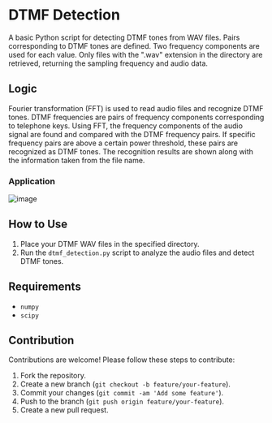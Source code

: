 # DTMF Detection

A basic Python script for detecting DTMF tones from WAV files. Pairs corresponding to DTMF tones are defined. Two frequency components are used for each value. Only files with the ".wav" extension in the directory are retrieved, returning the sampling frequency and audio data.

## Logic 

Fourier transformation (FFT) is used to read audio files and recognize DTMF tones. DTMF frequencies are pairs of frequency components corresponding to telephone keys. Using FFT, the frequency components of the audio signal are found and compared with the DTMF frequency pairs. If specific frequency pairs are above a certain power threshold, these pairs are recognized as DTMF tones. The recognition results are shown along with the information taken from the file name.

### Application

![image](https://github.com/GalaxyBeer/dtmf-detection/assets/72799974/5fc2361c-dd8b-4e06-9e91-15435fd67241)

## How to Use

1. Place your DTMF WAV files in the specified directory.
2. Run the `dtmf_detection.py` script to analyze the audio files and detect DTMF tones.

## Requirements

- `numpy`
- `scipy`

## Contribution

Contributions are welcome! Please follow these steps to contribute:

1. Fork the repository.
2. Create a new branch (`git checkout -b feature/your-feature`).
3. Commit your changes (`git commit -am 'Add some feature'`).
4. Push to the branch (`git push origin feature/your-feature`).
5. Create a new pull request.
